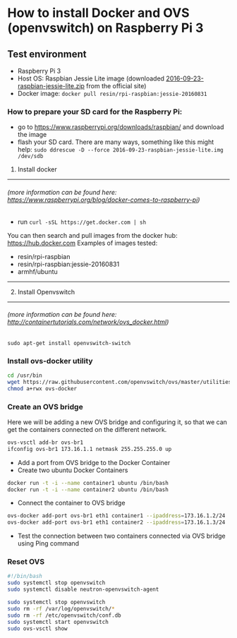 How to install Docker and OVS (openvswitch) on Raspberry Pi 3
=====================================

## Test environment
 - Raspberry Pi 3
 - Host OS: Raspbian Jessie Lite image (downloaded [2016-09-23-raspbian-jessie-lite.zip](http://director.downloads.raspberrypi.org/raspbian_lite/images/raspbian_lite-2016-09-28/2016-09-23-raspbian-jessie-lite.zip) from the official site)
 - Docker image: `docker pull resin/rpi-raspbian:jessie-20160831`

### How to prepare your SD card for the Raspberry Pi:
 - go to https://www.raspberrypi.org/downloads/raspbian/ and download the image
 - flash your SD card. There are many ways, something like this might help: `sudo ddrescue -D --force 2016-09-23-raspbian-jessie-lite.img /dev/sdb`

1. Install docker
--------------
###### (more information can be found here: https://www.raspberrypi.org/blog/docker-comes-to-raspberry-pi)
 - run `curl -sSL https://get.docker.com | sh`

You can then search and pull images from the docker hub: https://hub.docker.com Examples of images tested:

 - resin/rpi-raspbian
 - resin/rpi-raspbian:jessie-20160831
 - armhf/ubuntu

---

2. Install Openvswitch
-------------------
###### (more information can be found here: http://containertutorials.com/network/ovs_docker.html)

`sudo apt-get install openvswitch-switch`

### Install ovs-docker utility
```bash
cd /usr/bin
wget https://raw.githubusercontent.com/openvswitch/ovs/master/utilities/ovs-docker
chmod a+rwx ovs-docker
```

### Create an OVS bridge

Here we will be adding a new OVS bridge and configuring it, so that we can get the containers connected on the different network.

```bash
ovs-vsctl add-br ovs-br1
ifconfig ovs-br1 173.16.1.1 netmask 255.255.255.0 up
```

 - Add a port from OVS bridge to the Docker Container
 - Create two ubuntu Docker Containers

```bash
docker run -t -i --name container1 ubuntu /bin/bash
docker run -t -i --name container2 ubuntu /bin/bash
```
 - Connect the container to OVS bridge

```bash
ovs-docker add-port ovs-br1 eth1 container1 --ipaddress=173.16.1.2/24
ovs-docker add-port ovs-br1 eth1 container2 --ipaddress=173.16.1.3/24
```
 - Test the connection between two containers connected via OVS bridge using Ping command

### Reset OVS
```bash
#!/bin/bash
sudo systemctl stop openvswitch
sudo systemctl disable neutron-openvswitch-agent

sudo systemctl stop openvswitch
sudo rm -rf /var/log/openvswitch/*
sudo rm -rf /etc/openvswitch/conf.db
sudo systemctl start openvswitch
sudo ovs-vsctl show

```

